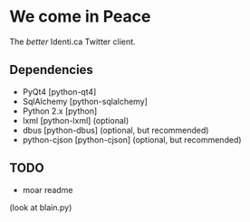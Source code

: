 We come in Peace
================

The _better_ Identi.ca Twitter client.


Dependencies
------------

* PyQt4 [python-qt4]
* SqlAlchemy [python-sqlalchemy]
* Python 2.x [python]
* lxml [python-lxml] (optional)
* dbus [python-dbus] (optional, but recommended)
* python-cjson [python-cjson] (optional, but recommended)


TODO
----

* moar readme

(look at blain.py)
